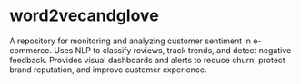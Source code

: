 # word2vecandglove
A repository for monitoring and analyzing customer sentiment in e-commerce. Uses NLP to classify reviews, track trends, and detect negative feedback. Provides visual dashboards and alerts to reduce churn, protect brand reputation, and improve customer experience.
